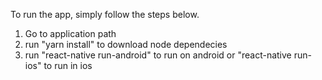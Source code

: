 To run the app, simply follow the steps below.
1. Go to application path
2. run "yarn install" to download node dependecies
3. run "react-native run-android" to run on android or "react-native run-ios" to run in ios